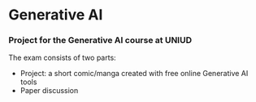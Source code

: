 # Generative AI

### Project for the Generative AI course at UNIUD

The exam consists of two parts:
* Project: a short comic/manga created with free online Generative AI tools
* Paper discussion
